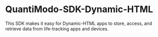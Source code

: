 # QuantiModo-SDK-Dynamic-HTML
This SDK makes it easy for Dynamic-HTML apps to store, access, and retrieve data from life-tracking apps and devices.
